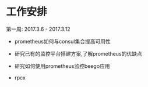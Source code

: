 # 工作安排

第一周: 2017.3.6 - 2017.3.12

- prometheus如何与consul集合提高可用性

- 研究已有的监控平台搭建方案,了解prometheus的优缺点

- 研究如何使用prometheus监控beego应用

- rpcx